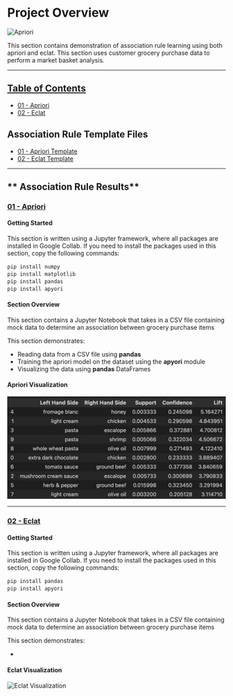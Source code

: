 # **Project Overview** ##
![Apriori](https://miro.medium.com/v2/resize:fit:1200/1*Uju7aWZpiiqS3wDsz8kxJQ.jpeg)

This section contains demonstration of association rule learning using both apriori and eclat. This section uses customer grocery purchase data to perform a market basket analysis.

---

## [Table of Contents](#Association-Rule-Results)
- [01 - Apriori](#01---Apriori)
- [02 - Eclat](#02---Eclat)

## Association Rule Template Files 
- [01 - Apriori Template]()
- [02 - Eclat Template]()

---
## ** Association Rule Results**

### **[01 - Apriori](https://github.com/jerrvonewing/machine-learning-a-to-z/blob/main/association-rule-learning/01-apriori/apriori.ipynb)**

#### **Getting Started** 
This section is written using a Jupyter framework, where all packages are installed in  Google Collab. If you need to install the packages used in this section, copy the following commands:

```powershell
pip install numpy
pip install matplotlib
pip install pandas
pip install apyori
```

#### **Section Overview** 

This section contains a Jupyter Notebook that takes in a CSV file containing mock data to determine an association between grocery purchase items

This section demonstrates:

- Reading data from a CSV file using **pandas**
- Training the apriori model on the dataset using the **apyori** module
- Visualizing the data using **pandas** DataFrames

#### Apriori Visualization
![Apriori Visualization](/association-rule-learning/01-apriori/apriori.png)

---

### **[02 - Eclat]()**

#### **Getting Started** 
This section is written using a Jupyter framework, where all packages are installed in  Google Collab. If you need to install the packages used in this section, copy the following commands:

```powershell
pip install pandas
pip install apyori
```

#### **Section Overview** 

This section contains a Jupyter Notebook that takes in a CSV file containing mock data to determine an association between grocery purchase items

This section demonstrates:

- 

#### Eclat Visualization
![Eclat Visualization]()
